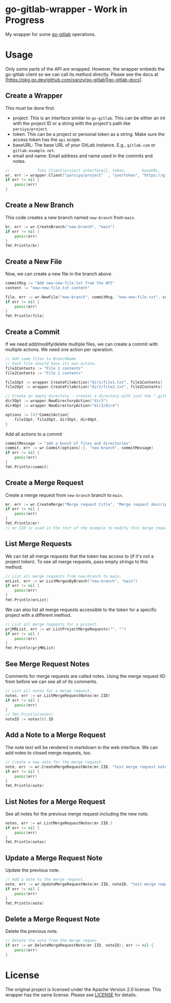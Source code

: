 # go-gitlab-wrapper - Work in Progress
My wrapper for some [go-gitlab][go-gitlab-link] operations.

[go-gitlab-link]: https://github.com/xanzy/go-gitlab

# Usage
Only some parts of the API are wrapped. However, the wrapper embeds the
go-gitlab client so we can call its method directly. Please see the docs at
[https://pkg.go.dev/github.com/xanzy/go-gitlab][go-gitlab-docs].

[go-gitlab-docs]: https://pkg.go.dev/github.com/xanzy/go-gitlab

## Create a Wrapper
This must be done first.

* project: This is an interface similar to `go-gitlab`. This can be either an
  int with the project ID or a string with the project's path like
  `parsiya/project`.
* token: This can be a project or personal token as a string. Make sure the
  access token has the `api` scope.
* baseURL: The base URL of your GitLab instance. E.g., `gitlab.com` or
  `gitlab.example.net`.
* email and name: Email address and name used in the commits and notes.

[personal-token]: https://docs.gitlab.com/ee/user/profile/personal_access_tokens.html
[project-token]: https://docs.gitlab.com/ee/user/project/settings/project_access_tokens.html

```go
//            func Client(project interface{}, token,       baseURL,              email,             name string)
wr, err := wrapper.Client("parsiya/project"  , "yourtoken", "https://gitlab.com", "bot@example.net", "My GitLab Bot")
if err != nil {
    panic(err)
}
```

## Create a New Branch
This code creates a new branch named `new-branch` from `main`.

```go
br, err := wr.CreateBranch("new-branch", "main")
if err != nil {
    panic(err)
}
fmt.Println(br)
```

## Create a New File
Now, we can create a new file in the branch above.

```go
commitMsg := "Add new-new-file.txt from the API"
content := "new-new-file.txt content"

file, err := wr.NewFile("new-branch", commitMsg, "new-new-file.txt", content)
if err != nil {
    panic(err)
}
fmt.Println(file)
```

## Create a Commit
If we need add/modify/delete multiple files, we can create a commit with
multiple actions. We need one action per operation.

```go
// Add some files to BranchName
// Each file should have its own action.
file1Contents := "File 1 contents"
file2Contents := "File 2 contents"

file1Opt := wrapper.CreateFileAction("dir1/file1.txt", file1Contents)
file2Opt := wrapper.CreateFileAction("dir2/file2.txt", file2Contents)

// Create an empty directory - creates a directory with just the ".gitkeep" file.
dir3Opt := wrapper.NewDirectoryAction("dir3")
dir4Opt := wrapper.NewDirectoryAction("dir3/dir4")

options := [4]*CommitAction{
    file1Opt, file2Opt, dir3Opt, dir4Opt,
}
```

Add all actions to a commit

```go
commitMessage := "add a bunch of files and directories"
commit, err := wr.Commit(options[:], "new-branch", commitMessage)
if err != nil {
	panic(err)
}
fmt.Println(commit)
```

## Create a Merge Request
Create a merge request from `new-branch` branch to `main`.

```go
mr, err := wr.CreateMerge("Merge request title", "Merge request description", "new-branch", "main", true)
if err != nil {
	panic(err)
}
fmt.Println(mr)
// mr.IID is used in the rest of the example to modify this merge request.
```

## List Merge Requests
We can list all merge requests that the token has access to (if it's not a
project token). To see all merge requests, pass empty strings to this method.

```go
// List all merge requests from new-branch to main.
mrList, err := wr.ListMergesByBranch("new-branch", "main")
if err != nil {
	panic(err)
}
fmt.Println(mrList)
```

We can also list all merge requests accessible to the token for a specific
project with a different method.

```go
// List all merge requests for a project.
prjMRList, err := wr.ListProjectMergeRequests("", "")
if err != nil {
	panic(err)
}
fmt.Println(prjMRList)
```

## See Merge Request Notes
Comments for merge requests are called notes. Using the merge request IID from
before we can see all of its comments.

```go
// List all notes for a merge request.
notes, err := wr.ListMergeRequestNotes(mr.IID)
if err != nil {
	panic(err)
}
// fmt.Println(notes)
noteID := notes[0].ID
```

## Add a Note to a Merge Request
The note text will be rendered in markdown in the web interface. We can add
notes to closed merge requests, too.

```go
// Create a new note for the merge request.
note, err := wr.CreateMergeRequestNote(mr.IID, "test merge request note")
if err != nil {
	panic(err)
}
fmt.Println(note)
```

## List Notes for a Merge Request
See all notes for the previous merge request including the new note.

```go
notes, err := wr.ListMergeRequestNotes(mr.IID,)
if err != nil {
	panic(err)
}
fmt.Println(notes)
```

## Update a Merge Request Note
Update the previous note.

```go
// Add a note to the merge request.
note, err := wr.UpdateMergeRequestNote(mr.IID, noteID, "test merge request note")
if err != nil {
	panic(err)
}
fmt.Println(note)
```

## Delete a Merge Request Note
Delete the previous note.

```go
// Delete the note from the merge reques.
if err := wr.DeleteMergeRequestNote(mr.IID, noteID); err != nil {
	panic(err)
}
```

# License
The original project is licensed under the Apache Version 2.0 license. This
wrapper has the same license. Please see [LICENSE](LICENSE) for details.
